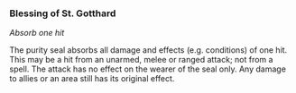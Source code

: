 ### Blessing of St. Gotthard

_Absorb one hit_

The purity seal absorbs all damage and effects (e.g. conditions) of one hit. This may be a hit from an unarmed, melee or ranged attack; not from a spell. The attack has no effect on the wearer of the seal only. Any damage to allies or an area still has its original effect.